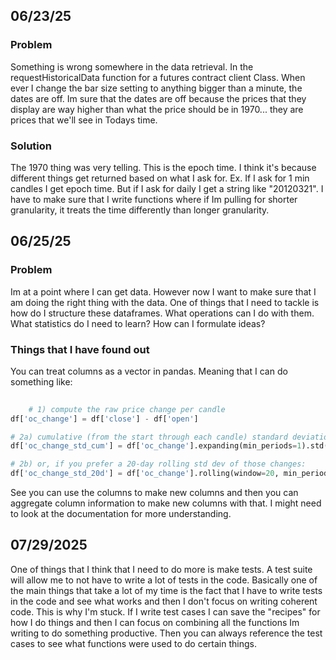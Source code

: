 
## 06/23/25

### Problem
Something is wrong somewhere in the data retrieval. In the requestHistoricalData function for a
futures contract client Class. When ever I change the bar size setting to anything bigger than 
a minute, the dates are off. Im sure that the dates are off because the prices that they display are
way higher than what the price should be in 1970... they are prices that we'll see in Todays time.

### Solution
The 1970 thing was very telling. This is the epoch time. I think it's because different things get
returned based on what I ask for. Ex. If I ask for 1 min candles I get epoch time. But if I ask for
daily I get a string like "20120321". I have to make sure that I write functions where if Im pulling
for shorter granularity, it treats the time differently than longer granularity. 



## 06/25/25 

### Problem

Im at a point where I can get data. However now I want to make sure that I am doing the right thing
with the data. One of things that I need to tackle is how do I structure these dataframes. What
operations can I do with them. What statistics do I need to learn? How can I formulate ideas?




### Things that I have found out

You can treat columns as a vector in pandas. Meaning that I can do something like:

``` python
    
    # 1) compute the raw price change per candle
df['oc_change'] = df['close'] - df['open']

# 2a) cumulative (from the start through each candle) standard deviation
df['oc_change_std_cum'] = df['oc_change'].expanding(min_periods=1).std()

# 2b) or, if you prefer a 20-day rolling std dev of those changes:
df['oc_change_std_20d'] = df['oc_change'].rolling(window=20, min_periods=1).std()

```

See you can use the columns to make new columns and then you can aggregate column information to
make new columns with that. I might need to look at the documentation for more understanding. 



## 07/29/2025 

One of things that I think that I need to do more is make tests. A test suite will allow me to not
have to write a lot of tests in the code. Basically one of the main things that take a lot of my
time is the fact that I have to write tests in the code and see what works and then I don't focus on
writing coherent code. This is why I'm stuck. If I write test cases I can save the "recipes" for how
I do things and then I can focus on combining all the functions Im writing to do something
productive. Then you can always reference the test cases to see what functions were used to do
certain things.  
